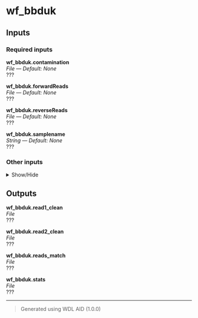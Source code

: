 # wf_bbduk


## Inputs

### Required inputs
<p name="wf_bbduk.contamination">
        <b>wf_bbduk.contamination</b><br />
        <i>File &mdash; Default: None</i><br />
        ???
</p>
<p name="wf_bbduk.forwardReads">
        <b>wf_bbduk.forwardReads</b><br />
        <i>File &mdash; Default: None</i><br />
        ???
</p>
<p name="wf_bbduk.reverseReads">
        <b>wf_bbduk.reverseReads</b><br />
        <i>File &mdash; Default: None</i><br />
        ???
</p>
<p name="wf_bbduk.samplename">
        <b>wf_bbduk.samplename</b><br />
        <i>String &mdash; Default: None</i><br />
        ???
</p>

### Other inputs
<details>
<summary> Show/Hide </summary>
<p name="wf_bbduk.disk_size">
        <b>wf_bbduk.disk_size</b><br />
        <i>Int &mdash; Default: 100</i><br />
        ???
</p>
<p name="wf_bbduk.memory">
        <b>wf_bbduk.memory</b><br />
        <i>String &mdash; Default: "6GB"</i><br />
        ???
</p>
<p name="wf_bbduk.task_bbduk.docker">
        <b>wf_bbduk.task_bbduk.docker</b><br />
        <i>String &mdash; Default: "staphb/bbtools:39.01"</i><br />
        ???
</p>
<p name="wf_bbduk.task_bbduk.number_of_retries">
        <b>wf_bbduk.task_bbduk.number_of_retries</b><br />
        <i>Int &mdash; Default: 1</i><br />
        ???
</p>
<p name="wf_bbduk.threads">
        <b>wf_bbduk.threads</b><br />
        <i>Int &mdash; Default: 1</i><br />
        ???
</p>
</details>

## Outputs
<p name="wf_bbduk.read1_clean">
        <b>wf_bbduk.read1_clean</b><br />
        <i>File</i><br />
        ???
</p>
<p name="wf_bbduk.read2_clean">
        <b>wf_bbduk.read2_clean</b><br />
        <i>File</i><br />
        ???
</p>
<p name="wf_bbduk.reads_match">
        <b>wf_bbduk.reads_match</b><br />
        <i>File</i><br />
        ???
</p>
<p name="wf_bbduk.stats">
        <b>wf_bbduk.stats</b><br />
        <i>File</i><br />
        ???
</p>

<hr />

> Generated using WDL AID (1.0.0)
